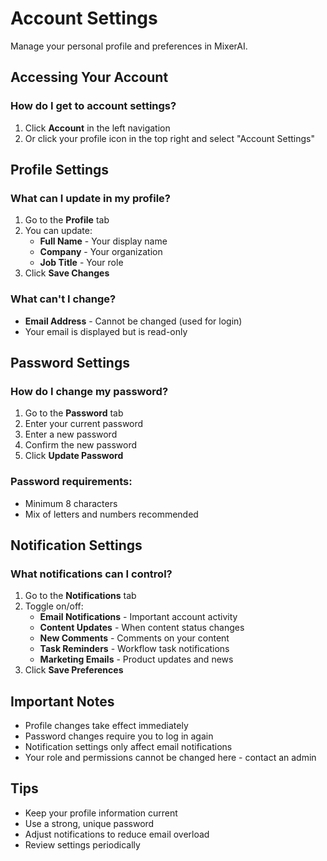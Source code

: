 # Account Settings

Manage your personal profile and preferences in MixerAI.

## Accessing Your Account

### How do I get to account settings?

1. Click **Account** in the left navigation
2. Or click your profile icon in the top right and select "Account Settings"

## Profile Settings

### What can I update in my profile?

1. Go to the **Profile** tab
2. You can update:
   - **Full Name** - Your display name
   - **Company** - Your organization
   - **Job Title** - Your role
3. Click **Save Changes**

### What can't I change?

- **Email Address** - Cannot be changed (used for login)
- Your email is displayed but is read-only

## Password Settings

### How do I change my password?

1. Go to the **Password** tab
2. Enter your current password
3. Enter a new password
4. Confirm the new password
5. Click **Update Password**

### Password requirements:
- Minimum 8 characters
- Mix of letters and numbers recommended

## Notification Settings

### What notifications can I control?

1. Go to the **Notifications** tab
2. Toggle on/off:
   - **Email Notifications** - Important account activity
   - **Content Updates** - When content status changes
   - **New Comments** - Comments on your content
   - **Task Reminders** - Workflow task notifications
   - **Marketing Emails** - Product updates and news
3. Click **Save Preferences**

## Important Notes

- Profile changes take effect immediately
- Password changes require you to log in again
- Notification settings only affect email notifications
- Your role and permissions cannot be changed here - contact an admin

## Tips

- Keep your profile information current
- Use a strong, unique password
- Adjust notifications to reduce email overload
- Review settings periodically